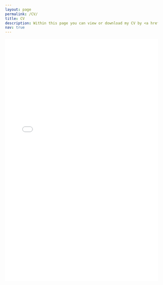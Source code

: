 ```yaml
---
layout: page
permalink: /CV/
title: CV
description: Within this page you can view or download my CV by <a href="../../assets/pdf/cv.pdf">clicking here</a>. It will periodically be updated. For any inquiries or questions do not hesitate to contact me.
nav: true
---
```

<object data="../../assets/pdf/cv.pdf" type="application/pdf" width="100%" height="800px"> 
<iframe src="../../assets/pdf/cv.pdf" width="100%" height="800px" style="border: none;">
<p>It seems like your browser does not support inline PDF viewing. You can still download the file at the top of this page.</p>  
</object>
